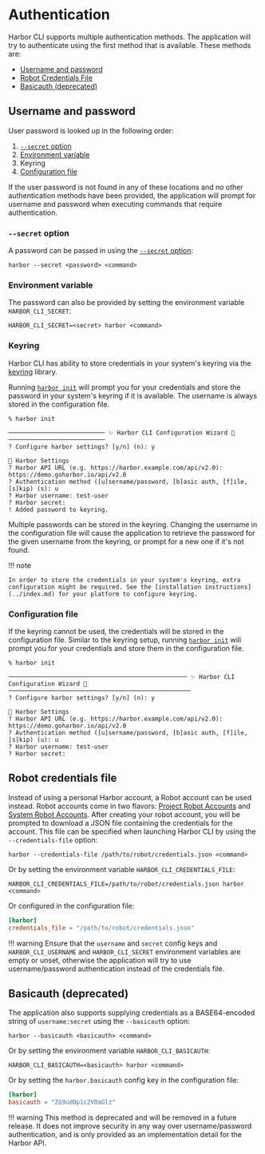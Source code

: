# Authentication

Harbor CLI supports multiple authentication methods. The application will try to authenticate using the first method that is available. These methods are:

- [Username and password](#username-and-password)
- [Robot Credentials File](#robot-credentials-file)
- [Basicauth (deprecated)](#basicauth-deprecated)

## Username and password

User password is looked up in the following order:

<!-- NOTE: we could add the envvar and option names by looking up docs/data/options.yaml -->

1. [`--secret` option](#-secret-option)
2. [Environment variable](../../usage/options/#-secret-s)
2. Keyring
3. [Configuration file](../config-file/#harborsecret)


If the user password is not found in any of these locations and no other authentication methods have been provided, the application will prompt for username and password when executing commands that require authentication.

### `--secret` option

A password can be passed in using the [`--secret` option](../../usage/options/#-secret-s):

```
harbor --secret <password> <command>
```


### Environment variable

The password can also be provided by setting the environment variable `HARBOR_CLI_SECRET`:

```
HARBOR_CLI_SECRET=<secret> harbor <command>
```

### Keyring

Harbor CLI has ability to store credentials in your system's keyring via the [keyring](https://pypi.org/project/keyring/) library.

Running [`harbor init`](../../commands/init/) will prompt you for your credentials and store the password in your system's keyring if it is available. The username is always stored in the configuration file.



<!-- TODO: generate this example automatically to keep it up to date? -->

```console
% harbor init

─────────────────────────── ✨ Harbor CLI Configuration Wizard 🧙 ───────────────────────────
? Configure harbor settings? [y/n] (n): y

🚢 Harbor Settings
? Harbor API URL (e.g. https://harbor.example.com/api/v2.0): https://demo.goharbor.io/api/v2.0
? Authentication method ([u]sername/password, [b]asic auth, [f]ile, [s]kip) (s): u
? Harbor username: test-user
? Harbor secret:
! Added password to keyring.
```

Multiple passwords can be stored in the keyring. Changing the username in the configuration file will cause the application to retrieve the password for the given username from the keyring, or prompt for a new one if it's not found.

!!! note

    In order to store the credentials in your system's keyring, extra configuration might be required. See the [installation instructions](../index.md) for your platform to configure keyring.

### Configuration file

If the keyring cannot be used, the credentials will be stored in the configuration file. Similar to the keyring setup, running [`harbor init`](../../commands/init/) will prompt you for your credentials and store them in the configuration file.

```console
% harbor init

────────────────────────────────────────────────── ✨ Harbor CLI Configuration Wizard 🧙 ───────────────────────────────────────────────────
? Configure harbor settings? [y/n] (n): y

🚢 Harbor Settings
? Harbor API URL (e.g. https://harbor.example.com/api/v2.0): https://demo.goharbor.io/api/v2.0
? Authentication method ([u]sername/password, [b]asic auth, [f]ile, [s]kip) (u): u
? Harbor username: test-user
? Harbor secret:
```

## Robot credentials file

Instead of using a personal Harbor account, a Robot account can be used instead. Robot accounts come in two flavors: [Project Robot Accounts](https://goharbor.io/docs/2.5.0/working-with-projects/project-configuration/create-robot-accounts/) and [System Robot Accounts](https://goharbor.io/docs/2.2.0/administration/robot-accounts/). After creating your robot account, you will be prompted to download a JSON file containing the credentials for the account. This file can be specified when launching Harbor CLI by using the  `--credentials-file` option:

```
harbor --credentials-file /path/to/robot/credentials.json <command>
```

Or by setting the environment variable `HARBOR_CLI_CREDENTIALS_FILE`:

```
HARBOR_CLI_CREDENTIALS_FILE=/path/to/robot/credentials.json harbor <command>
```

Or configured in the configuration file:

```toml
[harbor]
credentials_file = "/path/to/robot/credentials.json"
```

!!! warning
    Ensure that the `username` and `secret` config keys and `HARBOR_CLI_USERNAME` and `HARBOR_CLI_SECRET` environment variables are empty or unset, otherwise the application will try to use username/password authentication instead of the credentials file.

## Basicauth (deprecated)

The application also supports supplying credentials as a BASE64-encoded string of `username:secret` using the `--basicauth` option:

```
harbor --basicauth <basicauth> <command>
```

Or by setting the environment variable `HARBOR_CLI_BASICAUTH`:

```
HARBOR_CLI_BASICAUTH=<basicauth> harbor <command>
```

Or by setting the `harbor.basicauth` config key in the configuration file:

```toml
[harbor]
basicauth = "ZG9udDp1c2V0aGlz"
```

!!! warning
    This method is deprecated and will be removed in a future release. It does not improve security in any way over username/password authentication, and is only provided as an implementation detail for the Harbor API.
